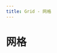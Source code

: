 ```yaml
---
title: Grid - 网格
---
```



# 网格

<ClientOnly>
  <grid-demos></grid-demos>
</ClientOnly>

<grid-attributes></grid-attributes>